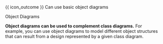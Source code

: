 <span id="prereqs"></span>

<span id="outcomes">{{ icon_outcome }} Can use basic object diagrams</span>

<span id="title">Object Diagrams</span>

<div id="body">

<panel type="seamless" src="../../../../book/uml/objectDiagrams/introduction/unit-inElsewhere-asFlat.md#main" boilerplate header="{{ icon_prereq }} UML → Object Diagrams → Introduction" alt="{{ icon_prereq }} Object Diagrams"/>

**Object diagrams can be used to complement class diagrams.** For example, you can use object diagrams to model different object structures that can result from a design represented by a given class diagram.

<panel type="seamless" src="../../../../book/uml/objectDiagrams/objects/unit-inElsewhere-asFlat.md#main" boilerplate header="{{ icon_prereq }} UML → Object Diagrams → Objects" alt="{{ icon_prereq }} OD/Objects"/>
<panel type="seamless" src="../../../../book/uml/objectDiagrams/associations/unit-inElsewhere-asFlat.md#main" boilerplate header="{{ icon_prereq }} UML → Object Diagrams → Associations" alt="{{ icon_prereq }} OD/Associations"/>

</div>

<div id="extras">
  <include src="exercisesPanel.md" boilerplate />
</div>